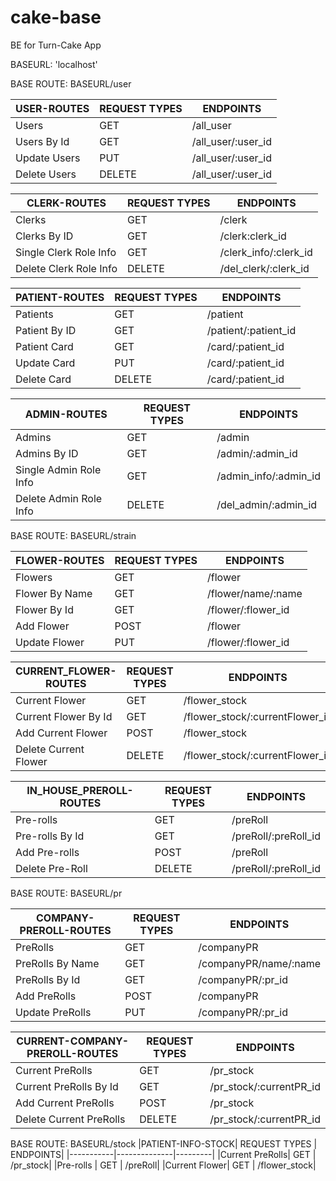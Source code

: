 # cake-base
BE for Turn-Cake App


BASEURL: 'localhost'


BASE ROUTE: BASEURL/user

|USER-ROUTES| REQUEST TYPES | ENDPOINTS|
|-----------|--------------|---------|
|Users| GET | /all_user|
|Users By Id |GET | /all_user/:user_id|
|Update Users|PUT|/all_user/:user_id|
|Delete Users|DELETE|/all_user/:user_id|

|CLERK-ROUTES| REQUEST TYPES | ENDPOINTS|
|-----------|--------------|---------|
|Clerks| GET | /clerk|
|Clerks By ID |GET | /clerk:clerk_id|
|Single Clerk Role Info | GET | /clerk_info/:clerk_id|
|Delete Clerk Role Info|DELETE|/del_clerk/:clerk_id|

|PATIENT-ROUTES| REQUEST TYPES | ENDPOINTS|
|-----------|--------------|---------|
|Patients| GET | /patient|
|Patient By ID |GET | /patient/:patient_id|
|Patient Card | GET | /card/:patient_id|
|Update Card|PUT|/card/:patient_id|
|Delete Card|DELETE|/card/:patient_id|

|ADMIN-ROUTES| REQUEST TYPES | ENDPOINTS|
|-----------|--------------|---------|
|Admins| GET | /admin|
|Admins By ID |GET | /admin/:admin_id|
|Single Admin Role Info | GET | /admin_info/:admin_id|
|Delete Admin Role Info|DELETE|/del_admin/:admin_id|


BASE ROUTE: BASEURL/strain

|FLOWER-ROUTES| REQUEST TYPES | ENDPOINTS|
|-----------|--------------|---------|
|Flowers| GET | /flower|
|Flower By Name| GET | /flower/name/:name|
|Flower By Id |GET | /flower/:flower_id|
|Add Flower|POST|/flower|
|Update Flower|PUT|/flower/:flower_id|


|CURRENT_FLOWER-ROUTES| REQUEST TYPES | ENDPOINTS|
|-----------|--------------|---------|
|Current Flower| GET | /flower_stock|
|Current Flower By Id |GET | /flower_stock/:currentFlower_id|
|Add Current Flower|POST |/flower_stock|
|Delete Current Flower|DELETE|/flower_stock/:currentFlower_id|

|IN_HOUSE_PREROLL-ROUTES| REQUEST TYPES | ENDPOINTS|
|-----------|--------------|---------|
|Pre-rolls | GET | /preRoll|
|Pre-rolls By Id |GET | /preRoll/:preRoll_id|
|Add Pre-rolls|POST |/preRoll|
|Delete Pre-Roll|DELETE|/preRoll/:preRoll_id|


BASE ROUTE: BASEURL/pr

|COMPANY-PREROLL-ROUTES| REQUEST TYPES | ENDPOINTS|
|-----------|--------------|---------|
|PreRolls| GET | /companyPR|
|PreRolls By Name| GET | /companyPR/name/:name|
|PreRolls By Id |GET | /companyPR/:pr_id|
|Add PreRolls|POST|/companyPR|
|Update PreRolls|PUT|/companyPR/:pr_id|


|CURRENT-COMPANY-PREROLL-ROUTES| REQUEST TYPES | ENDPOINTS|
|-----------|--------------|---------|
|Current PreRolls| GET | /pr_stock|
|Current PreRolls By Id |GET | /pr_stock/:currentPR_id|
|Add Current PreRolls|POST |/pr_stock|
|Delete Current PreRolls|DELETE|/pr_stock/:currentPR_id|

BASE ROUTE: BASEURL/stock
|PATIENT-INFO-STOCK| REQUEST TYPES | ENDPOINTS|
|-----------|--------------|---------|
|Current PreRolls| GET | /pr_stock|
|Pre-rolls | GET | /preRoll|
|Current Flower| GET | /flower_stock|
